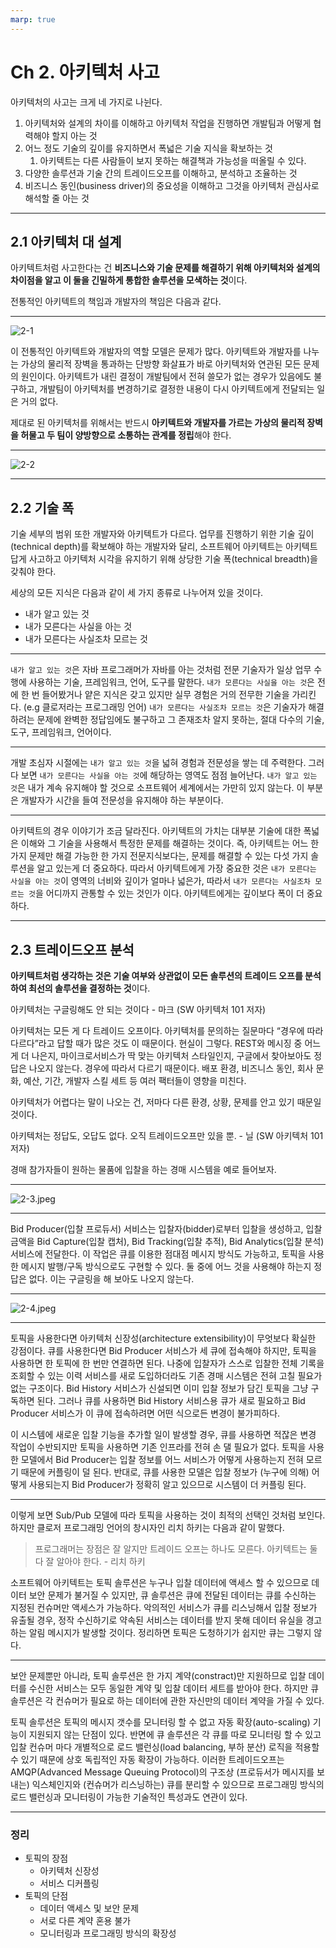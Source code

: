 ```yaml
---
marp: true
---
```


# Ch 2. 아키텍처 사고

아키텍처의 사고는 크게 네 가지로 나뉜다.

1. 아키텍처와 설계의 차이를 이해하고 아키텍처 작업을 진행하면 개발팀과 어떻게 협력해야 할지 아는 것
2. 어느 정도 기술의 깊이를 유지하면서 폭넓은 기술 지식을 확보하는 것
    1. 아키텍트는 다른 사람들이 보지 못하는 해결책과 가능성을 떠올릴 수 있다.
3. 다양한 솔루션과 기술 간의 트레이드오프를 이해하고, 분석하고 조율하는 것
4. 비즈니스 동인(business driver)의 중요성을 이해하고 그것을 아키텍처 관심사로 해석할 줄 아는 것

---

## 2.1 아키텍처 대 설계

아키텍트처럼 사고한다는 건 **비즈니스와 기술 문제를 해결하기 위해 아키텍처와 설계의 차이점을 알고 이 둘을 긴밀하게 통합한 솔루션을 모색하는 것**이다.

전통적인 아키텍트의 책임과 개발자의 책임은 다음과 같다.

---

![2-1](./wonjong/2-1.jpeg)

이 전통적인 아키텍트와 개발자의 역할 모델은 문제가 많다. 아키텍트와 개발자를 나누는 가상의 물리적 장벽을 통과하는 단방향 화살표가 바로 아키텍처와 연관된 모든 문제의 원인이다. 아키텍트가 내린 결정이 개발팀에서 전혀 쓸모가 없는 경우가 있음에도 불구하고, 개발팀이 아키텍처를 변경하기로 결정한 내용이 다시 아키텍트에게 전달되는 일은 거의 없다.

제대로 된 아키텍처를 위해서는 반드시 **아키텍트와 개발자를 가르는 가상의 물리적 장벽을 허물고 두 팀이 양방향으로 소통하는 관계를 정립**해야 한다.

---

![2-2](./wonjong/2-2.jpeg)

---

## 2.2 기술 폭

기술 세부의 범위 또한 개발자와 아키텍트가 다르다. 업무를 진행하기 위한 기술 깊이(technical depth)를 확보해야 하는 개발자와 달리, 소프트웨어 아키텍트는 아키텍트답게 사고하고 아키텍처 시각을 유지하기 위해 상당한 기술 폭(technical breadth)을 갖춰야 한다.

세상의 모든 지식은 다음과 같이 세 가지 종류로 나누어져 있을 것이다.

- 내가 알고 있는 것
- 내가 모른다는 사실을 아는 것
- 내가 모른다는 사실조차 모르는 것

---

`내가 알고 있는 것`은 자바 프로그래머가 자바를 아는 것처럼 전문 기술자가 일상 업무 수행에 사용하는 기술, 프레임워크, 언어, 도구를 말한다. `내가 모른다는 사실을 아는 것`은 전에 한 번 들어봤거나 얕은 지식은 갖고 있지만 실무 경험은 거의 전무한 기술을 가리킨다. (e.g 클로저라는 프로그래밍 언어) `내가 모른다는 사실조차 모르는 것`은 기술자가 해결하려는 문제에 완벽한 정답임에도 불구하고 그 존재조차 알지 못하는, 절대 다수의 기술, 도구, 프레임워크, 언어이다.

---

개발 초심자 시절에는 `내가 알고 있는 것`을 넓혀 경험과 전문성을 쌓는 데 주력한다. 그러다 보면 `내가 모른다는 사실을 아는 것`에 해당하는 영역도 점점 늘어난다. `내가 알고 있는 것`은 내가 계속 유지해야 할 것으로 소프트웨어 세계에서는 가만히 있지 않는다. 이 부분은 개발자가 시간을 들여 전문성을 유지해야 하는 부분이다.

---

아키텍트의 경우 이야기가 조금 달라진다. 아키텍트의 가치는 대부분 기술에 대한 폭넓은 이해와 그 기술을 사용해서 특정한 문제를 해결하는 것이다. 즉, 아키텍트는 어느 한 가지 문제만 해결 가능한 한 가지 전문지식보다는, 문제를 해결할 수 있는 다섯 가지 솔루션을 알고 있는게 더 중요하다. 따라서 아키텍트에게 가장 중요한 것은 `내가 모른다는 사실을 아는 것`이 영역의 너비와 깊이가 얼마나 넓은가, 따라서 `내가 모른다는 사실조차 모르는 것`을 어디까지 관통할 수 있는 것인가 이다. 아키텍트에게는 깊이보다 폭이 더 중요하다.

---

## 2.3 트레이드오프 분석

**아키텍트처럼 생각하는 것은 기술 여부와 상관없이 모든 솔루션의 트레이드 오프를 분석하여 최선의 솔루션을 결정하는 것**이다.

아키텍처는 구글링해도 안 되는 것이다 - 마크 (SW 아키텍처 101 저자)

아키텍처는 모든 게 다 트레이드 오프이다. 아키텍처를 문의하는 질문마다 “경우에 따라 다르다”라고 답할 때가 많은 것도 이 때문이다. 현실이 그렇다. REST와 메시징 중 어느 게 더 나은지, 마이크로서비스가 딱 맞는 아키텍처 스타일인지, 구글에서 찾아보아도 정답은 나오지 않는다. 경우에 따라서 다르기 때문이다. 배포 환경, 비즈니스 동인, 회사 문화, 예산, 기간, 개발자 스킬 세트 등 여러 팩터들이 영향을 미친다.

아키텍처가 어렵다는 말이 나오는 건, 저마다 다른 환경, 상황, 문제를 안고 있기 때문일 것이다.

아키텍처는 정답도, 오답도 없다. 오직 트레이드오프만 있을 뿐. - 닐 (SW 아키텍처 101 저자)

경매 참가자들이 원하는 물품에 입찰을 하는 경매 시스템을 예로 들어보자.

---

![2-3.jpeg](./wonjong/2-3.jpeg)

---

Bid Producer(입찰 프로듀서) 서비스는 입찰자(bidder)로부터 입찰을 생성하고, 입찰 금액을 Bid Capture(입찰 캡처), Bid Tracking(입찰 추적), Bid Analytics(입찰 분석) 서비스에 전달한다. 이 작업은 큐를 이용한 점대점 메시지 방식도 가능하고, 토픽을 사용한 메시지 발행/구독 방식으로도 구현할 수 있다. 둘 중에 어느 것을 사용해야 하는지 정답은 없다. 이는 구글링을 해 보아도 나오지 않는다.

---

![2-4.jpeg](./wonjong/2-4.jpeg)

---

토픽을 사용한다면 아키텍처 신장성(architecture extensibility)이 무엇보다 확실한 강점이다. 큐를 사용한다면 Bid Producer 서비스가 세 큐에 접속해야 하지만, 토픽을 사용하면 한 토픽에 한 번만 연결하면 된다. 나중에 입찰자가 스스로 입찰한 전체 기록을 조회할 수 있는 이력 서비스를 새로 도입하더라도 기존 경매 시스템은 전혀 고칠 필요가 없는 구조이다. Bid History 서비스가 신설되면 이미 입찰 정보가 담긴 토픽을 그냥 구독하면 된다. 그러나 큐를 사용하면 Bid History 서비스용 큐가 새로 필요하고 Bid Producer 서비스가 이 큐에 접속하려면 어떤 식으로든 변경이 불가피하다.

이 시스템에 새로운 입찰 기능을 추가할 일이 발생할 경우, 큐를 사용하면 적잖은 변경 작업이 수반되지만 토픽을 사용하면 기존 인프라를 전혀 손 댈 필요가 없다. 토픽을 사용한 모델에서 Bid Producer는 입찰 정보를 어느 서비스가 어떻게 사용하는지 전혀 모르기 때문에 커플링이 덜 된다. 반대로, 큐를 사용한 모델은 입찰 정보가 (누구에 의해) 어떻게 사용되는지 Bid Producer가 정확히 알고 있으므로 시스템이 더 커플링 된다. 

---

이렇게 보면 Sub/Pub 모델에 따라 토픽을 사용하는 것이 최적의 선택인 것처럼 보인다. 하지만 클로저 프로그래밍 언어의 창시자인 리치 하키는 다음과 같이 말했다.

> 프로그래머는 장점은 잘 알지만 트레이드 오프는 하나도 모른다. 아키텍트는 둘 다 잘 알아야 한다. - 리치 하키
> 

소프트웨어 아키텍트는 토픽 솔루션은 누구나 입찰 데이터에 액세스 할 수 있으므로 데이터 보안 문제가 불거질 수 있지만, 큐 솔루션은 큐에 전달된 데이터는 큐를 수신하는 지정된 컨슈머만 액세스가 가능하다. 악의적인 서비스가 큐를 리스닝해서 입찰 정보가 유출될 경우, 정작 수신하기로 약속된 서비스는 데이터를 받지 못해 데이터 유실을 경고하는 알림 메시지가 발생할 것이다. 정리하면 토픽은 도청하기가 쉽지만 큐는 그렇지 않다.

---

보안 문제뿐만 아니라, 토픽 솔루션은 한 가지 계약(constract)만 지원하므로 입찰 데이터를 수신한 서비스는 모두 동일한 계약 및 입찰 데이터 세트를 받아야 한다. 하지만 큐 솔루션은 각 컨슈머가 필요로 하는 데이터에 관한 자신만의 데이터 계약을 가질 수 있다. 

토픽 솔루션은 토픽의 메시지 갯수를 모니터링 할 수 없고 자동 확장(auto-scaling) 기능이 지원되지 않는 단점이 있다. 반면에 큐 솔루션은 각 큐를 따로 모니터링 할 수 있고 입찰 컨슈머 마다 개별적으로 로드 밸런싱(load balancing, 부하 분산) 로직을 적용할 수 있기 때문에 상호 독립적인 자동 확장이 가능하다. 이러한 트레이드오프는 AMQP(Advanced Message Queuing Protocol)의 구조상 (프로듀서가 메시지를 보내는) 익스체인지와 (컨슈머가 리스닝하는) 큐를 분리할 수 있으므로 프로그래밍 방식의 로드 밸런싱과 모니터링이 가능한 기술적인 특성과도 연관이 있다.

---

### 정리

- 토픽의 장점
    - 아키텍처 신장성
    - 서비스 디커플링
- 토픽의 단점
    - 데이터 액세스 및 보안 문제
    - 서로 다른 계약 혼용 불가
    - 모니터링과 프로그래밍 방식의 확장성